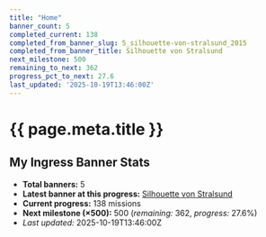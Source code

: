 ```yaml
---
title: "Home"
banner_count: 5
completed_current: 138
completed_from_banner_slug: 5_silhouette-von-stralsund_2015
completed_from_banner_title: Silhouette von Stralsund
next_milestone: 500
remaining_to_next: 362
progress_pct_to_next: 27.6
last_updated: '2025-10-19T13:46:00Z'
---
```

# {{ page.meta.title }}

<!-- BANNER-STATS:START -->
## My Ingress Banner Stats

- **Total banners:** 5
- **Latest banner at this progress:** [Silhouette von Stralsund](./banner/5_silhouette-von-stralsund_2015/)
- **Current progress:** 138 missions
- **Next milestone (×500):** 500  (_remaining:_ 362, _progress:_ 27.6%)
- _Last updated:_ 2025-10-19T13:46:00Z

<!-- BANNER-STATS:END -->